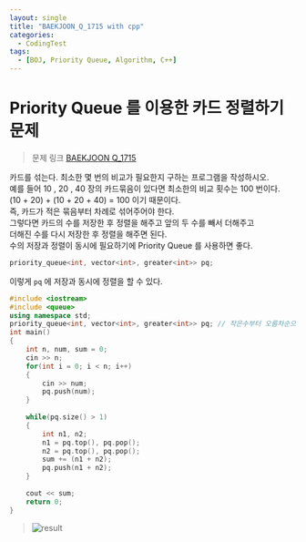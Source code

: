 ```yaml
---
layout: single
title: "BAEKJOON_Q_1715 with cpp"
categories:
  - CodingTest
tags:
  - [BOJ, Priority Queue, Algorithm, C++]
---
```


# Priority Queue 를 이용한 카드 정렬하기 문제

> 문제 링크
> [BAEKJOON Q_1715](https://www.acmicpc.net/problem/1715)

카드를 섞는다. 최소한 몇 번의 비교가 필요한지 구하는 프로그램을 작성하시오. <br>
예를 들어 10 , 20 , 40 장의 카드묶음이 있다면 최소한의 비교 횟수는 100 번이다. <br>
(10 + 20) + (10 + 20 + 40) = 100 이기 때문이다. <br>
즉, 카드가 적은 묶음부터 차례로 섞어주어야 한다. <br>
그렇다면 카드의 수를 저장한 후 정렬을 해주고 앞의 두 수를 빼서 더해주고 <br>
더해진 수를 다시 저장한 후 정렬을 해주면 된다. <br>
수의 저장과 정렬이 동시에 필요하기에 Priority Queue 를 사용하면 좋다. 

```cpp
priority_queue<int, vector<int>, greater<int>> pq;
```

이렇게 `pq` 에 저장과 동시에 정렬을 할 수 있다.

```cpp
#include <iostream>
#include <queue>
using namespace std;
priority_queue<int, vector<int>, greater<int>> pq; // 작은수부터 오름차순으로 자동정렬
int main()
{
    int n, num, sum = 0;
    cin >> n;
    for(int i = 0; i < n; i++)
    {
        cin >> num;
        pq.push(num);
    }
    
    while(pq.size() > 1)
    {
        int n1, n2;
        n1 = pq.top(), pq.pop();
        n2 = pq.top(), pq.pop();
        sum += (n1 + n2);
        pq.push(n1 + n2);
    }
    
    cout << sum;
    return 0;
}
```

> ![result](https://user-images.githubusercontent.com/87271529/167170519-b6fb929d-ca18-4f0e-a262-5eaadeef1b1d.png)
